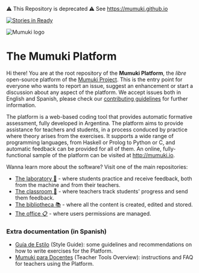 :warning: This Repository is deprecated :warning: See https://mumuki.github.io

[![Stories in Ready](https://badge.waffle.io/mumuki/mumuki-platform.png?label=ready&title=Ready)](https://waffle.io/mumuki/mumuki-platform)


![Mumuki logo](http://mumuki.io/static/mumuki-banner-horizontal-gradient.png)

# The Mumuki Platform

Hi there! You are at the root repository of the **Mumuki Platform**, the _libre_ open-source platform of the [Mumuki Project](http://mumuki.org). This is the entry point for everyone who wants to report an issue, suggest an enhancement or start a discussion about any aspect of the platform. We accept issues both in English and Spanish, please check our [contributing guidelines](https://github.com/mumuki/mumuki-platform/blob/master/CONTRIBUTING.md) for further information.

The platform is a web-based coding tool that provides automatic formative assessment, fully developed in Argentina. The platform aims to provide assistance for teachers and students, in a process conduced by practice where theory arises from the exercises. It supports a wide range of programming languages, from Haskell or Prolog to Python or C, and automatic feedback can be provided for all of them. An online, fully-functional sample of the platform can be visited at http://mumuki.io.

Wanna learn more about the software? Visit one of the main repositories:

* [The laboratory :microscope:](https://github.com/mumuki/mumuki-laboratory) - where students practice and receive feedback, both from the machine and from their teachers.
* [The classroom :school:](https://github.com/mumuki/mumuki-classroom) - where teachers track students' progress and send them feedback.
* [The bibliotheca :books:](https://github.com/mumuki/mumuki-bibliotheca) - where all the content is created, edited and stored.
* [The office :clipboard:](https://github.com/mumuki/mumuki-office) - where users permissions are managed.

### Extra documentation (in Spanish)

* [Guía de Estilo](https://docs.google.com/document/d/1WLdeODzZgUQ43y5o_z8DGflczhiCwoqYnQw4y51oqmw) (Style Guide): some guidelines and recommendations on how to write exercises for the Platform.
* [Mumuki para Docentes](https://docs.google.com/document/d/1TP-jiZCcMbSRXJajxMK0zmdrDEmx07zE5FNEiIvVT5g) (Teacher Tools Overview): instructions and FAQ for teachers using the Platform.


